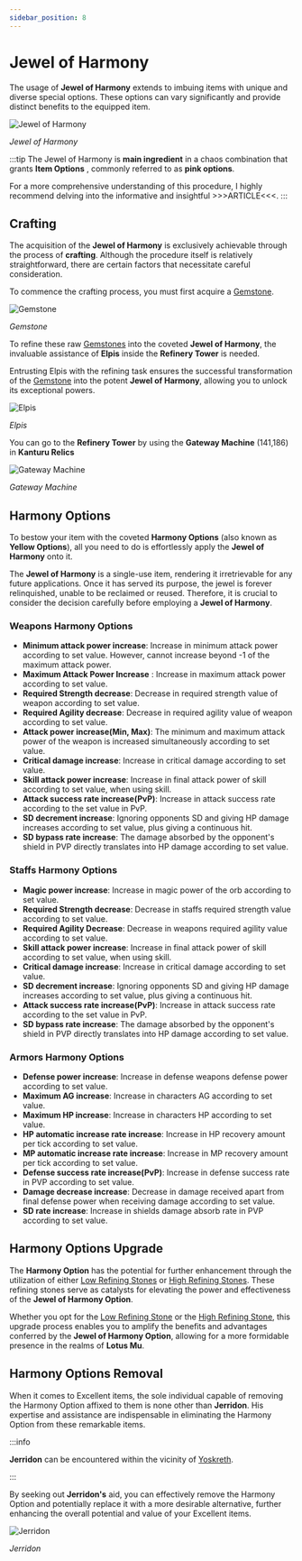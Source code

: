 ```yaml
---
sidebar_position: 8
---
```


# Jewel of Harmony

The usage of **Jewel of Harmony** extends to imbuing items with unique and diverse special options. These options can vary significantly and provide distinct benefits to the equipped item.


![Jewel of Harmony](/img/items/jewels/harmony.png)

_Jewel of Harmony_

:::tip
The Jewel of Harmony is **main ingredient** in a chaos combination that grants **Item Options** , commonly referred to as **pink options**. 

For a more comprehensive understanding of this procedure, I highly recommend delving into the informative and insightful >>>ARTICLE<<<.
:::

## Crafting 

The acquisition of the **Jewel of Harmony** is exclusively achievable through the process of **crafting**. Although the procedure itself is relatively straightforward, there are certain factors that necessitate careful consideration.

To commence the crafting process, you must first acquire a [Gemstone](/items/jewels/regular-jewels/gemstone).

![Gemstone](/img/items/jewels/gemstone.png)

_Gemstone_

To refine these raw [Gemstones](/items/jewels/regular-jewels/gemstone) into the coveted **Jewel of Harmony**, the invaluable assistance of **Elpis** inside the **Refinery Tower** is needed. 


Entrusting Elpis with the refining task ensures the successful transformation of the [Gemstone](/items/jewels/regular-jewels/gemstone) into the potent **Jewel of Harmony**, allowing you to unlock its exceptional powers.

![Elpis](/img/npc/elpis.jpg)

_Elpis_

You can go to the **Refinery Tower** by using the **Gateway Machine** (141,186) in **Kanturu Relics** 

![Gateway Machine](/img/npc/gateway-machine.jpg)

_Gateway Machine_

## Harmony Options

To bestow your item with the coveted **Harmony Options** (also known as **Yellow Options**), all you need to do is effortlessly apply the **Jewel of Harmony** onto it.

The **Jewel of Harmony** is a single-use item, rendering it irretrievable for any future applications. Once it has served its purpose, the jewel is forever relinquished, unable to be reclaimed or reused. Therefore, it is crucial to consider the decision carefully before employing a **Jewel of Harmony**.

### Weapons Harmony Options

- **Minimum attack power increase**: Increase in minimum attack power according to set value. However, cannot increase beyond -1 of the maximum attack power.
- **Maximum Attack Power Increase** : Increase in maximum attack power according to set value.
- **Required Strength decrease**: Decrease in required strength value of weapon according to set value.
- **Required Agility decrease**: Decrease in required agility value of weapon according to set value.
- **Attack power increase(Min, Max)**: The minimum and maximum attack power of the weapon is increased simultaneously according to set value.
- **Critical damage increase**: Increase in critical damage according to set value.
- **Skill attack power increase**: Increase in final attack power of skill according to set value, when using skill.
- **Attack success rate increase(PvP)**: Increase in attack success rate according to the set value in PvP.
- **SD decrement increase**: Ignoring opponents SD and giving HP damage increases according to set value, plus giving a continuous hit.
- **SD bypass rate increase**: The damage absorbed by the opponent's shield in PVP directly translates into HP damage according to set value.

### Staffs Harmony Options

- **Magic power increase**: Increase in magic power of the orb according to set value.
- **Required Strength decrease**: Decrease in staffs required strength value according to set value.
- **Required Agility Decrease**: Decrease in weapons required agility value according to set value.
- **Skill attack power increase**: Increase in final attack power of skill according to set value, when using skill.
- **Critical damage increase**: Increase in critical damage according to set value.
- **SD decrement increase**: Ignoring opponents SD and giving HP damage increases according to set value, plus giving a continuous hit.
- **Attack success rate increase(PvP)**: Increase in attack success rate according to the set value in PvP.
- **SD bypass rate increase**: The damage absorbed by the opponent's shield in PVP directly translates into HP damage according to set value.

### Armors Harmony Options

- **Defense power increase**: Increase in defense weapons defense power according to set value.
- **Maximum AG increase**: Increase in characters AG according to set value.
- **Maximum HP increase**: Increase in characters HP according to set value.
- **HP automatic increase rate increase**: Increase in HP recovery amount per tick according to set value.
- **MP automatic increase rate increase**: Increase in MP recovery amount per tick according to set value.
- **Defense success rate increase(PvP)**: Increase in defense success rate in PVP according to set value.
- **Damage decrease increase**: Decrease in damage received apart from final defense power when receiving damage according to set value.
- **SD rate increase**: Increase in shields damage absorb rate in PVP according to set value.

## Harmony Options Upgrade

The **Harmony Option** has the potential for further enhancement through the utilization of either [Low Refining Stones](/items/jewels/regular-jewels/lower-refining-stone) or [High Refining Stones](/items/jewels/regular-jewels/higher-refining-stone). These refining stones serve as catalysts for elevating the power and effectiveness of the **Jewel of Harmony Option**.

Whether you opt for the [Low Refining Stone](/items/jewels/regular-jewels/lower-refining-stone) or the [High Refining Stone](/items/jewels/regular-jewels/higher-refining-stone), this upgrade process enables you to amplify the benefits and advantages conferred by the **Jewel of Harmony Option**, allowing for a more formidable presence in the realms of **Lotus Mu**.

## Harmony Options Removal

When it comes to Excellent items, the sole individual capable of removing the Harmony Option affixed to them is none other than **Jerridon**. His expertise and assistance are indispensable in eliminating the Harmony Option from these remarkable items.

:::info

**Jerridon** can be encountered within the vicinity of [Yoskreth](/maps/yoskreth).

:::

By seeking out **Jerridon's** aid, you can effectively remove the Harmony Option and potentially replace it with a more desirable alternative, further enhancing the overall potential and value of your Excellent items.

![Jerridon](/img/npc/jerridon.jpg)

_Jerridon_
